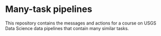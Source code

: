 # Many-task pipelines

This repository contains the messages and actions for a course on USGS Data Science data pipelines that contain many similar tasks.
